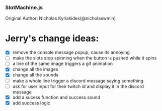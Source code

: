 ### SlotMachine.js
Original Author: Nicholas Kyriakides(@nicholaswmin)

[Demo]:http://nicholaswmin.github.io/slotMachine
[Paper.js]:http://paperjs.org
[jQuery]:http://jquery.com


# Jerry's change ideas: 
- [x] remove the console message popup, cause its annoying
- [ ] make the slots stop spinning when the button is pushed while it spins
- [ ] a line of the same image triggers a gif animation
- [x] change all the images
- [x] change all the sounds
- [ ] make a whole line trigger a discord message saying something
- [ ] ask for user input for their twitch id and display it in the discord message
- [x] add a sucess function and success sound
- [x] add success logic 
